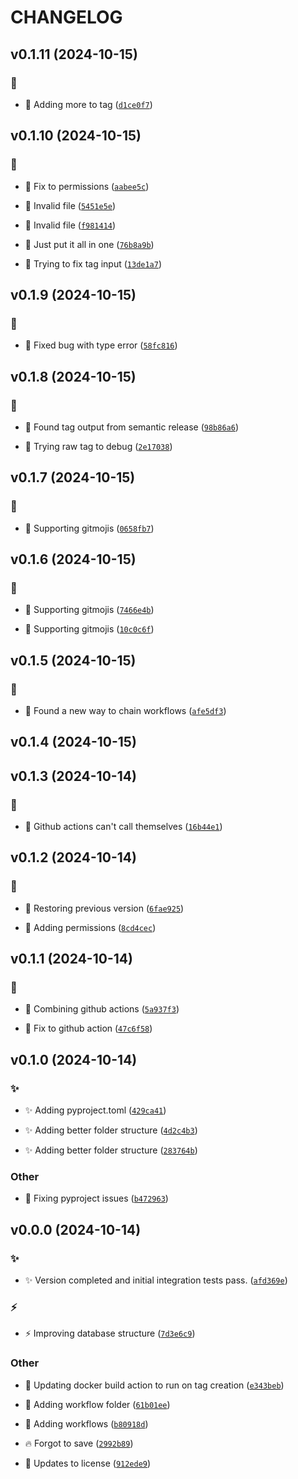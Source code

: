 # CHANGELOG

## v0.1.11 (2024-10-15)

### :bug:

* :bug: Adding more to tag ([`d1ce0f7`](https://github.com/Westfall-io/windripper/commit/d1ce0f7b69b20b3c6ca7243b3323cdaa8a4d44ae))

## v0.1.10 (2024-10-15)

### :bug:

* :bug: Fix to permissions ([`aabee5c`](https://github.com/Westfall-io/windripper/commit/aabee5cb85b08fa2cc6874b53d6d0dcde47b6e4b))

* :bug: Invalid file ([`5451e5e`](https://github.com/Westfall-io/windripper/commit/5451e5ee99c01f25ee9d866315d22236b5bb4ae8))

* :bug: Invalid file ([`f981414`](https://github.com/Westfall-io/windripper/commit/f98141405eeb5a4aa698e7349f69b736e2c48c06))

* :bug: Just put it all in one ([`76b8a9b`](https://github.com/Westfall-io/windripper/commit/76b8a9b05404c33010df4545a97761b30faa946e))

* :bug: Trying to fix tag input ([`13de1a7`](https://github.com/Westfall-io/windripper/commit/13de1a7d83430c00a5d2920eff40a90d47043ca3))

## v0.1.9 (2024-10-15)

### :bug:

* :bug: Fixed bug with type error ([`58fc816`](https://github.com/Westfall-io/windripper/commit/58fc8168c1733b501dde2e2bee00286415d3f08d))

## v0.1.8 (2024-10-15)

### :bug:

* :bug: Found tag output from semantic release ([`98b86a6`](https://github.com/Westfall-io/windripper/commit/98b86a6192cfb917c31de47ffaecd2509c7ae506))

* :bug: Trying raw tag to debug ([`2e17038`](https://github.com/Westfall-io/windripper/commit/2e1703858debd88fdc04ba5af86bc38e4baf4881))

## v0.1.7 (2024-10-15)

### :bug:

* :bug: Supporting gitmojis ([`0658fb7`](https://github.com/Westfall-io/windripper/commit/0658fb7267014b3d8e15707a6f88d534d16dc8df))

## v0.1.6 (2024-10-15)

### :bug:

* :bug: Supporting gitmojis ([`7466e4b`](https://github.com/Westfall-io/windripper/commit/7466e4b9790462c7a17dc756cc8f3ba974edaa62))

* :bug: Supporting gitmojis ([`10c0c6f`](https://github.com/Westfall-io/windripper/commit/10c0c6f9ccc03c49a0efee6cbdd95df312a376d9))

## v0.1.5 (2024-10-15)

### :bug:

* :bug: Found a new way to chain workflows ([`afe5df3`](https://github.com/Westfall-io/windripper/commit/afe5df30eeaadec7284ba8c85440d373fd407452))

## v0.1.4 (2024-10-15)

## v0.1.3 (2024-10-14)

### :bug:

* :bug: Github actions can&#39;t call themselves ([`16b44e1`](https://github.com/Westfall-io/windripper/commit/16b44e1cf994e879f8f33ffa94c6a86081bda2e6))

## v0.1.2 (2024-10-14)

### :bug:

* :bug: Restoring previous version ([`6fae925`](https://github.com/Westfall-io/windripper/commit/6fae925ce665292b5052ef996021bfebb6d5852e))

* :bug: Adding permissions ([`8cd4cec`](https://github.com/Westfall-io/windripper/commit/8cd4cec9ba2d2bb0991be77be605ff33be7c82a6))

## v0.1.1 (2024-10-14)

### :bug:

* :bug: Combining github actions ([`5a937f3`](https://github.com/Westfall-io/windripper/commit/5a937f3546f3dc05f36eed9a8ac650d3720ae96b))

* :bug: Fix to github action ([`47c6f58`](https://github.com/Westfall-io/windripper/commit/47c6f5813ae87cb00dc023814f1e7cb2e7ebf756))

## v0.1.0 (2024-10-14)

### :sparkles:

* :sparkles: Adding pyproject.toml ([`429ca41`](https://github.com/Westfall-io/windripper/commit/429ca412afcac1e1a43b390a155396d07f714f34))

* :sparkles: Adding better folder structure ([`4d2c4b3`](https://github.com/Westfall-io/windripper/commit/4d2c4b3182515d0b912dc7d008e7036c6fa5d416))

* :sparkles: Adding better folder structure ([`283764b`](https://github.com/Westfall-io/windripper/commit/283764b6c6332b3296fd7b79e89e4d20843da087))

### Other

* :green_heart: Fixing pyproject issues ([`b472963`](https://github.com/Westfall-io/windripper/commit/b472963a2738c4c603ebd5bcffb42c87af0d89a4))

## v0.0.0 (2024-10-14)

### :sparkles:

* :sparkles: Version completed and initial integration tests pass. ([`afd369e`](https://github.com/Westfall-io/windripper/commit/afd369e81be2041c38e4409e571d2703ece1e969))

### :zap:

* :zap: Improving database structure ([`7d3e6c9`](https://github.com/Westfall-io/windripper/commit/7d3e6c9eb3a1dcb624694c268a54f5ee0fbee27e))

### Other

* :construction_worker: Updating docker build action to run on tag creation ([`e343beb`](https://github.com/Westfall-io/windripper/commit/e343bebc4b65512aecdc4ffafb3e4ae7832893e6))

* :construction_worker: Adding workflow folder ([`61b01ee`](https://github.com/Westfall-io/windripper/commit/61b01eebaab0d1544bea4f6ccd91345df1f41687))

* :construction_worker: Adding workflows ([`b80918d`](https://github.com/Westfall-io/windripper/commit/b80918d8b2e86f9815ae6908f9b025aa2311cef4))

* :fire: Forgot to save ([`2992b89`](https://github.com/Westfall-io/windripper/commit/2992b8997f38792f5f5be902aed7cd08d1abd2b3))

* :page_facing_up: Updates to license ([`912ede9`](https://github.com/Westfall-io/windripper/commit/912ede9bcf49267ccbab4e1e8c022044c6fe2997))

